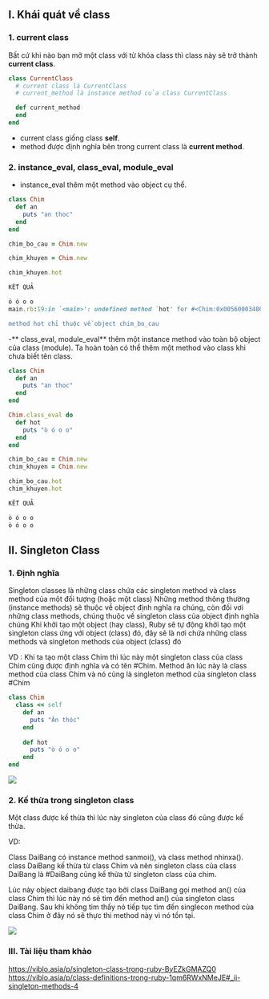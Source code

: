 ## I. Khái quát về class
### 1. current class
Bất cứ khi nào bạn mở một class với từ khóa class thì class này sẽ trở thành **current class**.
```ruby
class CurrentClass
  # current class là CurrentClass
  # current_method là instance method của class CurrentClass

  def current_method
  end
end
```
- current class giống class **self**.
- method được định nghĩa bên trong current class là **current method**.

### 2. instance_eval, class_eval, module_eval
- instance_eval thêm một method vào object cụ thể.
```ruby
class Chim
  def an
    puts "an thoc"
  end
end

chim_bo_cau = Chim.new

chim_khuyen = Chim.new

chim_khuyen.hot

KẾT QUẢ

ò ó o o
main.rb:19:in `<main>': undefined method `hot' for #<Chim:0x00560003480928> (NoMethodError)

method hot chỉ thuộc về object chim_bo_cau
```

-** class_eval, module_eval** thêm một instance method vào toàn bộ object của class (module). Ta hoàn toàn có thể thêm một method vào class khi chưa biết tên class.

```ruby
class Chim
  def an
    puts "an thoc"
  end
end

Chim.class_eval do
  def hot
    puts "ò ó o o"
  end
end

chim_bo_cau = Chim.new
chim_khuyen = Chim.new

chim_bo_cau.hot
chim_khuyen.hot

KẾT QUẢ

ò ó o o
ò ó o o

```

## II. Singleton Class

### 1. Định nghĩa
Singleton classes là những class chứa các singleton method và class method của một đối tượng (hoặc một class)
Những method thông thường (instance methods) sẽ thuộc về object định nghĩa ra chúng, còn đối vơi những class methods, chúng thuộc về singleton class của object định nghĩa chúng
Khi khởi tạo một object (hay class), Ruby sẽ tự động khởi tạo một singleton class ứng với object (class) đó, đây sẽ là nơi chứa những class methods và singleton methods của object (class) đó

VD : Khi ta tạo một class Chim thì lúc này một singleton class của class Chim cũng được định nghĩa và có tên #Chim. Method ăn lúc này là class method của class Chim và nó cũng là singleton method của singleton class #Chim

```ruby
class Chim
  class << self
    def an
      puts "Ăn thóc"
    end
    
    def hot
      puts "ò ó o o"
    end
end
```

![](https://images.viblo.asia/5587100f-da33-4989-9d09-f290322ea406.PNG)

### 2. Kế thừa trong singleton class

Một class được kế thừa thì lúc này singleton của class đó cũng được kế thừa.

VD:

Class DaiBang có instance method sanmoi(), và class method nhinxa().  class DaiBang kế thừa từ class Chim và nên singleton class của class DaiBang là #DaiBang cũng kế thừa từ singleton class của chim.

Lúc này object daibang được tạo bởi class DaiBang gọi method an() của class Chim thì lúc này nó sẽ tìm đến method an() của singleton class DaiBang. Sau khi không tim thấy nó tiếp tục tìm đến singlecon method của class Chim ở đây nó sẽ thực thi method này vì nó tồn tại.

![](https://images.viblo.asia/bfad5568-f4cb-4563-8a08-a01a5317ea40.PNG)

### III. Tài liệu tham khảo
https://viblo.asia/p/singleton-class-trong-ruby-ByEZkGMAZQ0
https://viblo.asia/p/class-definitions-trong-ruby-1qm6RWxNMeJE#_ii-singleton-methods-4